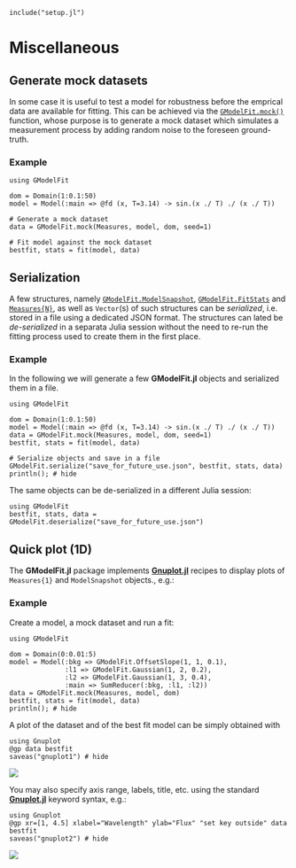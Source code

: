 ```@setup abc
include("setup.jl")
```

# Miscellaneous

## Generate mock datasets

In some case it is useful to test a model for robustness before the emprical data are available for fitting.  This can be achieved via the [`GModelFit.mock()`](@ref) function, whose purpose is to generate a mock dataset which simulates a measurement process by adding random noise to the foreseen ground-truth.

### Example

```@example abc
using GModelFit

dom = Domain(1:0.1:50)
model = Model(:main => @fd (x, T=3.14) -> sin.(x ./ T) ./ (x ./ T))

# Generate a mock dataset
data = GModelFit.mock(Measures, model, dom, seed=1)

# Fit model against the mock dataset
bestfit, stats = fit(model, data)
```



## Serialization

A few structures, namely [`GModelFit.ModelSnapshot`](@ref), [`GModelFit.FitStats`](@ref) and [`Measures{N}`](@ref), as well as `Vector`(s) of such structures can be *serialized*, i.e. stored in a file using a dedicated JSON format.  The structures can lated be *de-serialized* in a separata Julia session without the need to re-run the fitting process used to create them in the first place.

### Example

In the following we will generate a few **GModelFit.jl** objects and serialized them in a file.
```@example abc
using GModelFit

dom = Domain(1:0.1:50)
model = Model(:main => @fd (x, T=3.14) -> sin.(x ./ T) ./ (x ./ T))
data = GModelFit.mock(Measures, model, dom, seed=1)
bestfit, stats = fit(model, data)

# Serialize objects and save in a file
GModelFit.serialize("save_for_future_use.json", bestfit, stats, data)
println(); # hide
```

The same objects can be de-serialized in a different Julia session:
```@example abc
using GModelFit
bestfit, stats, data = GModelFit.deserialize("save_for_future_use.json")
```



## Quick plot (1D)

The **GModelFit.jl** package implements [**Gnuplot.jl**](https://github.com/gcalderone/Gnuplot.jl/) recipes to display plots of `Measures{1}` and `ModelSnapshot` objects., e.g.:

### Example

Create a model, a mock dataset and run a fit:
```@example abc
using GModelFit

dom = Domain(0:0.01:5)
model = Model(:bkg => GModelFit.OffsetSlope(1, 1, 0.1),
              :l1 => GModelFit.Gaussian(1, 2, 0.2),
              :l2 => GModelFit.Gaussian(1, 3, 0.4),
              :main => SumReducer(:bkg, :l1, :l2))
data = GModelFit.mock(Measures, model, dom)
bestfit, stats = fit(model, data)
println(); # hide
```

A plot of the dataset and of the best fit model can be simply obtained with
```@example abc
using Gnuplot
@gp data bestfit
saveas("gnuplot1") # hide
```
![](assets/gnuplot1.png)

You may also specify axis range, labels, title, etc. using the standard [**Gnuplot.jl**](https://github.com/gcalderone/Gnuplot.jl/) keyword syntax, e.g.:

```@example abc
using Gnuplot
@gp xr=[1, 4.5] xlabel="Wavelength" ylab="Flux" "set key outside" data bestfit
saveas("gnuplot2") # hide
```
![](assets/gnuplot2.png)
